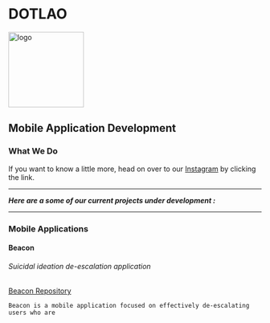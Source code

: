 # DOTLAO                                            
<img src="/img/logoStandardLarge.png" alt="logo"
        title="Dotlao logo" width="150" height="150" />
## Mobile Application Development

### What We Do

If you want to know a little more, head on over to our [Instagram](https://www.instagram.com/dotlao/) by clicking the link.

___ 
***Here are a some of our current projects under development :***
___

### Mobile Applications

#### Beacon
###### Suicidal ideation de-escalation application
[Beacon Repository](https://github.com/dotlao/beacon)

    Beacon is a mobile application focused on effectively de-escalating users who are 
